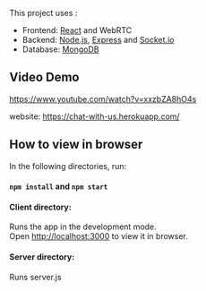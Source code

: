 This project uses :
- Frontend: [React](https://reactjs.org/) and WebRTC
- Backend: [Node.js](https://nodejs.org/en/), [Express](https://expressjs.com/) and [Socket.io](https://socket.io/)
- Database: [MongoDB](https://www.mongodb.com/)
## Video Demo
https://www.youtube.com/watch?v=xxzbZA8hO4s

website: https://chat-with-us.herokuapp.com/

## How to view in browser

In the following directories, run:

#### `npm install` and `npm start`

#### Client directory:

Runs the app in the development mode.<br />
Open [http://localhost:3000](http://localhost:3000) to view it in browser.

#### Server directory:

Runs server.js


